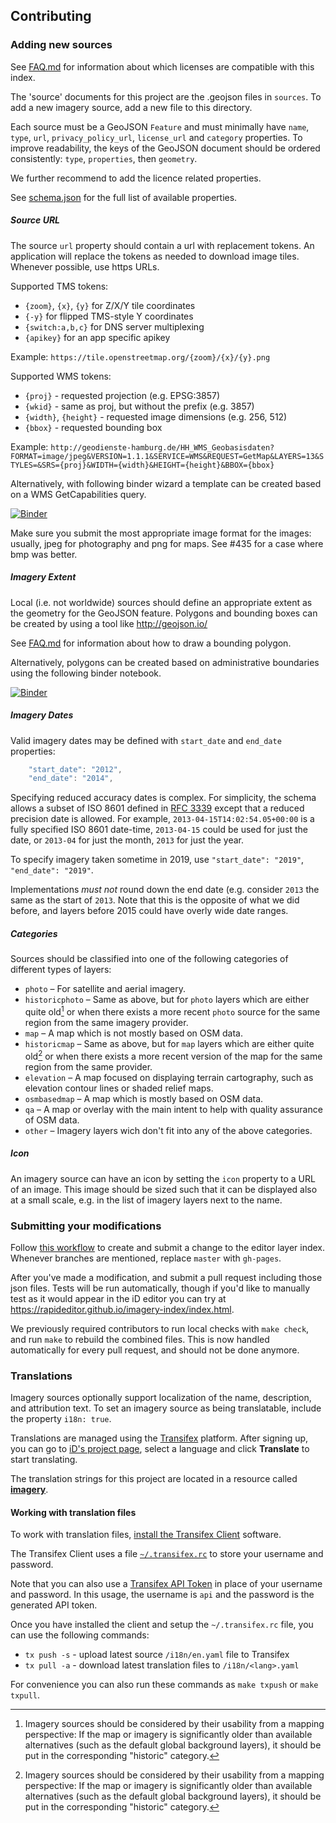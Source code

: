 ## Contributing

### Adding new sources

See [FAQ.md](FAQ.md#what-imagery-licenses-are-compatible-with-this-index) for information
about which licenses are compatible with this index.

The 'source' documents for this project are the .geojson files in `sources`. To add
a new imagery source, add a new file to this directory.

Each source must be a GeoJSON `Feature` and must minimally have `name`, `type`, `url`, `privacy_policy_url`, `license_url` and `category` properties.
To improve readability, the keys of the GeoJSON document should be ordered consistently: `type`, `properties`, then `geometry`.

We further recommend to add the licence related properties.

See [schema.json](schema.json) for the full list of available properties.

##### Source URL

The source `url` property should contain a url with replacement tokens. An application will replace the tokens as needed to download image tiles. Whenever possible, use https URLs.

Supported TMS tokens:
- `{zoom}`, `{x}`, `{y}` for Z/X/Y tile coordinates
- `{-y}` for flipped TMS-style Y coordinates
- `{switch:a,b,c}` for DNS server multiplexing
- `{apikey}` for an app specific apikey

Example: `https://tile.openstreetmap.org/{zoom}/{x}/{y}.png`

Supported WMS tokens:
- `{proj}` - requested projection (e.g. EPSG:3857)
- `{wkid}` - same as proj, but without the prefix (e.g. 3857)
- `{width}`, `{height}` - requested image dimensions (e.g. 256, 512)
- `{bbox}` - requested bounding box

Example: `http://geodienste-hamburg.de/HH_WMS_Geobasisdaten?FORMAT=image/jpeg&VERSION=1.1.1&SERVICE=WMS&REQUEST=GetMap&LAYERS=13&STYLES=&SRS={proj}&WIDTH={width}&HEIGHT={height}&BBOX={bbox}`

Alternatively, with following binder wizard a template can be created based on a WMS GetCapabilities query.

[![Binder](https://mybinder.org/badge_logo.svg)](https://mybinder.org/v2/gh/rbuffat/eli-helper/master?urlpath=apps%2F/create_wms_template_appmode.ipynb)

Make sure you submit the most appropriate image format for the images: usually, jpeg for photography and png for maps. See #435 for a case where bmp was better.

##### Imagery Extent

Local (i.e. not worldwide) sources should define an appropriate extent as the geometry for the GeoJSON feature. Polygons and bounding boxes can be created by using a tool like http://geojson.io/

See [FAQ.md](FAQ.md#how-can-i-draw-a-bounding-polygon) for information about how to draw a bounding polygon.

Alternatively, polygons can be created based on administrative boundaries using the following binder notebook.

[![Binder](https://mybinder.org/badge_logo.svg)](https://mybinder.org/v2/gh/rbuffat/eli-helper/master?urlpath=apps%2Fcreate_simplified_geometry_appmode.ipynb)


##### Imagery Dates

Valid imagery dates may be defined with `start_date` and `end_date` properties:
```js
    "start_date": "2012",
    "end_date": "2014",
```

Specifying reduced accuracy dates is complex. For simplicity, the schema allows
a subset of ISO 8601 defined in [RFC 3339](http://tools.ietf.org/html/rfc3339#section-5.6)
except that a reduced precision date is allowed. For example, `2013-04-15T14:02:54.05+00:00`
is a fully specified ISO 8601 date-time, `2013-04-15` could be used for just the date,
or `2013-04` for just the month, `2013` for just the year.

To specify imagery taken sometime in 2019, use `"start_date": "2019"`,
`"end_date": "2019"`.

Implementations *must not* round down the end date (e.g. consider `2013` the same as the
start of `2013`. Note that this is the opposite of what we did before, and layers before 2015 could have overly wide date ranges.


##### Categories

Sources should be classified into one of the following categories of different types of layers:

* `photo` – For satellite and aerial imagery.
* `historicphoto` – Same as above, but for `photo` layers which are either quite old[^1] or when there exists a more recent `photo` source for the same region from the same imagery provider.
* `map` – A map which is not mostly based on OSM data.
* `historicmap` – Same as above, but for `map` layers which are either quite old[^1] or when there exists a more recent version of the map for the same region from the same provider.
* `elevation` – A map focused on displaying terrain cartography, such as elevation contour lines or shaded relief maps.
* `osmbasedmap` – A map which is mostly based on OSM data.
* `qa` – A map or overlay with the main intent to help with quality assurance of OSM data.
* `other` – Imagery layers wich don't fit into any of the above categories.

[^1]: Imagery sources should be considered by their usability from a mapping perspective: If the map or imagery is significantly older than available alternatives (such as the default global background layers), it should be put in the corresponding "historic" category.


##### Icon

An imagery source can have an icon by setting the `icon` property to a URL of an image. This image should be sized such that it can be displayed also at a small scale, e.g. in the list of imagery layers next to the name.


### Submitting your modifications

Follow [this workflow](https://gist.github.com/Chaser324/ce0505fbed06b947d962) to create and submit a change to the editor layer index. Whenever branches are mentioned, replace `master` with `gh-pages`.

After you've made a modification, and submit a pull request including those json files. Tests will be run automatically, though if you'd like to manually test as it would appear in the iD editor you can try at https://rapideditor.github.io/imagery-index/index.html.

We previously required contributors to run local checks with `make check`, and run `make` to rebuild the combined files. This is now handled automatically for every pull request, and should not be done anymore.

### Translations

Imagery sources optionally support localization of the name, description, and
attribution text. To set an imagery source as being translatable, include the
property `i18n: true`.

Translations are managed using the
[Transifex](https://www.transifex.com/projects/p/id-editor/) platform.
After signing up, you can go to [iD's project page](https://www.transifex.com/projects/p/id-editor/),
select a language and click **Translate** to start translating.

The translation strings for this project are located in a resource called
[**imagery**](https://www.transifex.com/openstreetmap/id-editor/imagery/).


#### Working with translation files

To work with translation files,
[install the Transifex Client](https://docs.transifex.com/client/introduction) software.

The Transifex Client uses a file
[`~/.transifex.rc`](https://docs.transifex.com/client/client-configuration#-transifexrc)
to store your username and password.

Note that you can also use a
[Transifex API Token](https://docs.transifex.com/api/introduction#authentication)
in place of your username and password.  In this usage, the username is `api`
and the password is the generated API token.

Once you have installed the client and setup the `~/.transifex.rc` file, you can
use the following commands:

* `tx push -s`  - upload latest source `/i18n/en.yaml` file to Transifex
* `tx pull -a`  - download latest translation files to `/i18n/<lang>.yaml`

For convenience you can also run these commands as `make txpush` or `make txpull`.

